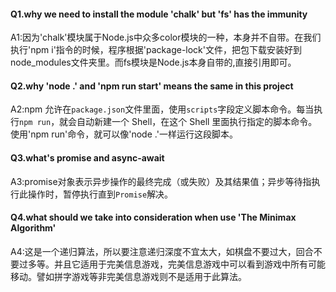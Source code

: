 #### Q1.why we need to install the module 'chalk' but 'fs' has the immunity

A1:因为'chalk'模块属于Node.js中众多color模块的一种，本身并不自带。在我们执行'npm i'指令的时候，程序根据'package-lock'文件，把包下载安装好到node_modules文件夹里。而fs模块是Node.js本身自带的,直接引用即可。

#### Q2.why 'node .' and 'npm run start' means the same in this project

A2:npm 允许在`package.json`文件里面，使用`scripts`字段定义脚本命令。每当执行`npm run`，就会自动新建一个 Shell，在这个 Shell 里面执行指定的脚本命令。使用'npm run'命令，就可以像'node .'一样运行这段脚本。



#### Q3.what's promise and async-await

A3:promise对象表示异步操作的最终完成（或失败）及其结果值；异步等待指执行此操作时，暂停执行直到`Promise`解决。

#### Q4.what should we take into consideration when use 'The Minimax Algorithm'

A4:这是一个递归算法，所以要注意递归深度不宜太大，如棋盘不要过大，回合不要过多等。并且它适用于完美信息游戏，完美信息游戏中可以看到游戏中所有可能移动。譬如拼字游戏等非完美信息游戏则不是适用于此算法。